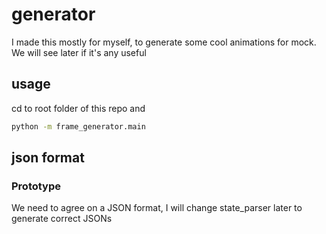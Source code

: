 # generator

I made this mostly for myself, to generate some cool animations for mock. We will see later if it's any useful

## usage

cd to root folder of this repo and

```sh
python -m frame_generator.main
```

## json format

### Prototype

We need to agree on a JSON format, I will change state_parser later to generate correct JSONs
